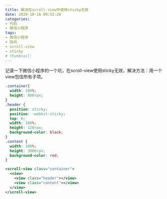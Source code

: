 ```yaml
---
title: 解决在scroll-view中使用sticky无效
date: 2020-10-16 09:52:26
categories:
- 代码
- 微信小程序
tags:
- 微信小程序
- 踩坑
- scroll-view
- sticky
# thumbnail:
---
```


记录一下微信小程序的一个坑，在scroll-view使用sticky无效，解决方法：用一个view包住所有子项。

<!-- more -->

```css
.container{
  width: 100%;
  height: 800rpx;
}
.header {
  position: sticky;
  position: -webkit-sticky;
  top: 0;
  width: 100%;
  height: 120rpx;
  background-color: black;
}
.content {
  width: 100%;
  height: 3000rpx;
  background-color: red;
} 
```
```xml
<scroll-view class="container">
  <view>
    <view class="header"></view>  
    <view class="content"></view>
  </view>
</scroll-view>
```
